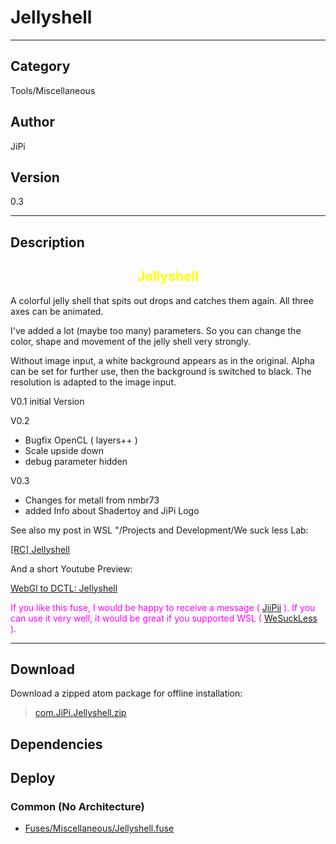 # Jellyshell
___

## Category
Tools/Miscellaneous

## Author
JiPi

## Version
0.3

___

## Description
<font color="yellow"><center><h2>Jellyshell</h2></center></font>


<p>A colorful jelly shell that spits out drops and catches them again. All three axes can be animated.</p>
<p>I've added a lot (maybe too many) parameters. So you can change the color, shape and movement of the jelly shell very strongly.

<p></p>

<p>Without image input, a white background appears as in the original. Alpha can be set for further use, then the background is switched to black. The resolution is adapted to the image input.</p>

<p> V0.1 initial Version

<p>V0.2</p>
<ul>
<li>Bugfix OpenCL ( layers++ )</li>
<li>Scale upside down</li>
<li>debug parameter hidden</li>
</ul>

<p>V0.3</p>
<ul>
<li>Changes for metall from nmbr73</li>
<li>added Info about Shadertoy and JiPi Logo </li>
</ul>


<p>See also my post in WSL "/Projects and Development/We suck less Lab:    </p>
<a href="https://www.steakunderwater.com/wesuckless/viewtopic.php?f=45&t=4464#p34674">&#91;RC&#93; Jellyshell</a>
<p>And a short Youtube Preview: </p>
<a href="https://youtu.be/QbDWr8hG2KE">WebGl to DCTL: Jellyshell</a>


<p><font color="fuchsia"> If you like this fuse, I would be happy to receive a message ( <a href="https://www.steakunderwater.com/wesuckless/memberlist.php?mode=viewprofile&u=4700">JiiPii</a> ).
If you can use it very well, it would be great if you supported WSL ( <a href="https://www.steakunderwater.com">WeSuckLess</a> ).
</font><p>

___

## Download

Download a zipped atom package for offline installation:
> [com.JiPi.Jellyshell.zip](https://gitlab.com/WeSuckLess/Reactor/-/archive/master/Reactor-master.zip?path=Atoms/com.JiPi.Jellyshell)  

## Dependencies

## Deploy

### Common (No Architecture)

<ul>
<li><a href="https://gitlab.com/WeSuckLess/Reactor/-/blob/master/Atoms/com.JiPi.Jellyshell/Fuses/Miscellaneous/Jellyshell.fuse?ref_type=heads">Fuses/Miscellaneous/Jellyshell.fuse</a></li>
</ul>
